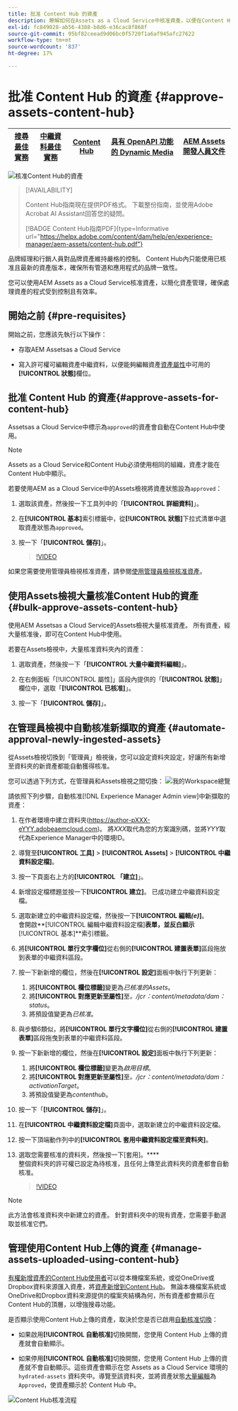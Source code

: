 ```yaml
---
title: 批准 Content Hub 的資產
description: 瞭解如何在Assets as a Cloud Service中核准資產，以便在Content Hub中使用。
exl-id: fc849028-ab56-4388-b8d6-e36cac8f868f
source-git-commit: 95bf82ceead9d06bc0f5720f1a6af945afc27622
workflow-type: tm+mt
source-wordcount: '837'
ht-degree: 17%

---
```


# 批准 Content Hub 的資產 {#approve-assets-content-hub}

| [搜尋最佳實務](/help/assets/search-best-practices.md) | [中繼資料最佳實務](/help/assets/metadata-best-practices.md) | [Content Hub](/help/assets/product-overview.md) | [具有 OpenAPI 功能的 Dynamic Media](/help/assets/dynamic-media-open-apis-overview.md) | [AEM Assets 開發人員文件](https://developer.adobe.com/experience-cloud/experience-manager-apis/) |
| ------------- | --------------------------- |---------|----|-----|

![核准Content Hub的資產](assets/content-hub-approve-assets.png)

>[!AVAILABILITY]
>
>Content Hub指南現在提供PDF格式。 下載整份指南，並使用Adobe Acrobat AI Assistant回答您的疑問。
>
>[!BADGE Content Hub指南PDF]{type=Informative url="https://helpx.adobe.com/content/dam/help/en/experience-manager/aem-assets/content-hub.pdf"}

品牌經理和行銷人員對品牌資產維持嚴格的控制。 Content Hub內只能使用已核准且最新的資產版本，確保所有管道和應用程式的品牌一致性。

您可以使用AEM Assets as a Cloud Service核准資產，以簡化資產管理，確保處理資產的程式受到控制且有效率。

## 開始之前 {#pre-requisites}

開始之前，您應該先執行以下操作：

* 存取AEM Assetsas a Cloud Service

* 寫入許可權可編輯資產中繼資料，以便能夠編輯資產[資產屬性](/help/assets/manage-organize-assets-view.md##manage-asset-status)中可用的&#x200B;**[!UICONTROL 狀態]**&#x200B;欄位。

## 批准 Content Hub 的資產{#approve-assets-for-content-hub}

Assetsas a Cloud Service中標示為`approved`的資產會自動在Content Hub中使用。

>[!NOTE]
>
Assets as a Cloud Service和Content Hub必須使用相同的組織，資產才能在Content Hub中顯示。

若要使用AEM as a Cloud Service中的Assets檢視將資產狀態設為`approved`：

1. 選取該資產，然後按一下工具列中的「**[!UICONTROL 詳細資料]**」。

1. 在&#x200B;**[!UICONTROL 基本]**&#x200B;索引標籤中，從&#x200B;**[!UICONTROL 狀態]**&#x200B;下拉式清單中選取資產狀態為`approved`。
1. 按一下「**[!UICONTROL 儲存]**」。

   >[!VIDEO](https://video.tv.adobe.com/v/3433172)

如果您需要使用管理員檢視核准資產，請參閱[使用管理員檢視核准資產](/help/assets/approve-assets.md#approve-assets)。

## 使用Assets檢視大量核准Content Hub的資產 {#bulk-approve-assets-content-hub}

使用AEM Assetsas a Cloud Service的Assets檢視大量核准資產。 所有資產，經大量核准後，即可在Content Hub中使用。

若要在Assets檢視中，大量核准資料夾內的資產：

1. 選取資產，然後按一下「**[!UICONTROL 大量中繼資料編輯]**」。

1. 在右側面板「[!UICONTROL 屬性]」區段內提供的「**[!UICONTROL 狀態]**」欄位中，選取「**[!UICONTROL 已核准]**」。

1. 按一下「**[!UICONTROL 儲存]**」。

## 在管理員檢視中自動核准新擷取的資產 {#automate-approval-newly-ingested-assets}

從Assets檢視切換到「管理員」檢視後，您可以設定資料夾設定，好讓所有新增至資料夾的新資產都能自動獲得核准。

您可以透過下列方式，在管理員和Assets檢視之間切換：
![我的Workspace總覽](assets/assets-view.png)

請依照下列步驟，自動核准[!DNL Experience Manager Admin view]中新擷取的資產：

1. 在作者環境中建立資料夾(https://author-pXXX-eYYY.adobeaemcloud.com)。 將&#x200B;_XXX_&#x200B;取代為您的方案識別碼，並將&#x200B;_YYY_&#x200B;取代為Experience Manager中的環境ID。
1. 導覽至&#x200B;**[!UICONTROL 工具]** > **[!UICONTROL Assets]** > **[!UICONTROL 中繼資料設定檔]**。
1. 按一下頁面右上方的&#x200B;**[!UICONTROL 「建立]**」。
1. 新增設定檔標題並按一下&#x200B;**[!UICONTROL 建立]**。 已成功建立中繼資料設定檔。
1. 選取新建立的中繼資料設定檔，然後按一下&#x200B;**[!UICONTROL 編輯&#x200B;_(e)_]**。 <br>會開啟&#x200B;**[!UICONTROL 編輯中繼資料設定檔]**表單，並反白顯示&#x200B;**[!UICONTROL 基本]**索引標籤。
1. 將&#x200B;**[!UICONTROL 單行文字欄位]**&#x200B;從右側的&#x200B;**[!UICONTROL 建置表單]**&#x200B;區段拖放到表單的中繼資料區段。
1. 按一下新新增的欄位，然後在&#x200B;**[!UICONTROL 設定]**&#x200B;面板中執行下列更新：
   1. 將&#x200B;**[!UICONTROL 欄位標籤]**&#x200B;變更為&#x200B;_已核准的Assets_。
   1. 將&#x200B;**[!UICONTROL 對應更新至屬性]**&#x200B;至&#x200B;_。/jcr：content/metadata/dam：status_。
   1. 將預設值變更為&#x200B;_已核准_。

1. 與步驟6類似，將&#x200B;**[!UICONTROL 單行文字欄位]**&#x200B;從右側的&#x200B;**[!UICONTROL 建置表單]**&#x200B;區段拖曳到表單的中繼資料區段。
1. 按一下新新增的欄位，然後在&#x200B;**[!UICONTROL 設定]**&#x200B;面板中執行下列更新：
   1. 將&#x200B;**[!UICONTROL 欄位標籤]**&#x200B;變更為&#x200B;_啟用目標_。
   1. 將&#x200B;**[!UICONTROL 對應更新至屬性]**&#x200B;至&#x200B;_。/jcr：content/metadata/dam：activationTarget_。
   1. 將預設值變更為&#x200B;_contenthub_。

1. 按一下「**[!UICONTROL 儲存]**」。
1. 在&#x200B;**[!UICONTROL 中繼資料設定檔]**&#x200B;頁面中，選取新建立的中繼資料設定檔。
1. 按一下頂端動作列中的&#x200B;**[!UICONTROL 套用中繼資料設定檔至資料夾]**。
1. 選取您需要核准的資料夾，然後按一下[套用]。****
   <br>整個資料夾的許可權已設定為待核准，且任何上傳至此資料夾的資產都會自動核准。

   >[!VIDEO](https://video.tv.adobe.com/v/3427431)

>[!NOTE]
> 
此方法會核准資料夾中新建立的資產。 針對資料夾中的現有資產，您需要手動選取並核准它們。

## 管理使用Content Hub上傳的資產 {#manage-assets-uploaded-using-content-hub}

[有權新增資產的Content Hub使用者](/help/assets/deploy-content-hub.md#onboard-content-hub-users-add-assets)可以從本機檔案系統，或從OneDrive或Dropbox資料來源匯入資產，將[資產新增到Content Hub](/help/assets/upload-brand-approved-assets.md)。 無論本機檔案系統或OneDrive和Dropbox資料來源提供的檔案夾結構為何，所有資產都會顯示在Content Hub的頂層，以增強搜尋功能。

是否顯示使用Content Hub上傳的資產，取決於您是否已啟用[自動核准切換](/help/assets/configure-content-hub-ui-options.md#configure-import-options-content-hub)：

* 如果啟用&#x200B;**[!UICONTROL 自動核准]**&#x200B;切換開關，您使用 Content Hub 上傳的資產就會自動顯示。

* 如果停用&#x200B;**[!UICONTROL 自動核准]**&#x200B;切換開關，您使用 Content Hub 上傳的資產就不會自動顯示。這些資產會顯示在您 Assets as a Cloud Service 環境的 `hydrated-assets` 資料夾中。導覽至該資料夾，並將資產狀態[大量編輯](#bulk-approve-assets-content-hub)為 `Approved`，使資產顯示於 Content Hub 中。

![Content Hub核准流程](/help/assets/assets/content-hub-approval.png)
